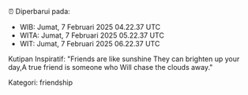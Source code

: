 ⏰ Diperbarui pada:
- WIB: Jumat, 7 Februari 2025 04.22.37 UTC
- WITA: Jumat, 7 Februari 2025 05.22.37 UTC
- WIT: Jumat, 7 Februari 2025 06.22.37 UTC

Kutipan Inspiratif:
"Friends are like sunshine They can brighten up your day,A true friend is someone who Will chase the clouds away."


Kategori: friendship

